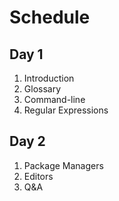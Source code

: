# Schedule

## Day 1

1. Introduction
2. Glossary
3. Command-line
4. Regular Expressions

## Day 2

1. Package Managers
2. Editors
3. Q&A
